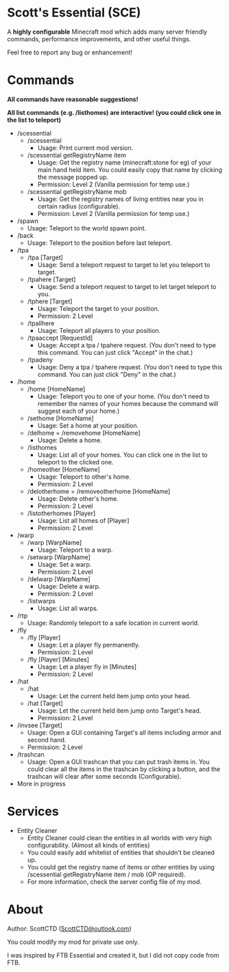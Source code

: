 # Scott's Essential (SCE)

A **highly configurable** Minecraft mod which adds many server friendly commands, performance improvements, and other useful things.

Feel free to report any bug or enhancement!

# Commands

**All commands have reasonable suggestions!**

**All list commands (e.g. /listhomes) are interactive! (you could click one in the list to teleport)**

- /scessential
  - /scessential
    - Usage: Print current mod version.
  - /scessential getRegistryName item
      - Usage: Get the registry name (minecraft:stone for eg) of your main hand held item. You could easily copy that name by clicking the message popped up.
      - Permission: Level 2 (Vanilla permission for temp use.)
  - /scessential getRegistryName mob
      - Usage: Get the registry names of living entities near you in certain radius (configurable).
      - Permission: Level 2 (Vanilla permission for temp use.)
- /spawn 
    - Usage: Teleport to the world spawn point.
- /back
    - Usage: Teleport to the position before last teleport.
- /tpa
    - /tpa [Target]
      - Usage: Send a teleport request to target to let you teleport to target.
    - /tpahere [Target]
      - Usage: Send a teleport request to target to let target teleport to you.
    - /tphere [Target]
      - Usage: Teleport the target to your position.
      - Permission: 2 Level
    - /tpallhere
      - Usage: Teleport all players to your position. 
    - /tpaaccept [RequestId]
      - Usage: Accept a tpa / tpahere request. (You don't need to type this command. You can just click "Accept" in the chat.)
    - /tpadeny
      - Usage: Deny a tpa / tpahere request. (You don't need to type this command. You can just click "Deny" in the chat.)
- /home
    - /home [HomeName]
      - Usage: Teleport you to one of your home. (You don't need to remember the names of your homes because the command will suggest each of your home.)
    - /sethome [HomeName]
      - Usage: Set a home at your position.
    - /delhome = /removehome [HomeName]
      - Usage: Delete a home.
    - /listhomes
      - Usage: List all of your homes. You can click one in the list to teleport to the clicked one.
    - /homeother [HomeName]
      - Usage: Teleport to other's home.
      - Permission: 2 Level
    - /delotherhome = /removeotherhome [HomeName]
      - Usage: Delete other's home.
      - Permission: 2 Level
    - /listotherhomes [Player]
      - Usage: List all homes of [Player]
      - Permission: 2 Level
- /warp
    - /warp [WarpName]
      - Usage: Teleport to a warp.
    - /setwarp [WarpName]
      - Usage: Set a warp.
      - Permission: 2 Level
    - /delwarp [WarpName]
      - Usage: Delete a warp.
      - Permission: 2 Level
    - /listwarps
      - Usage: List all warps.
- /rtp
    - Usage: Randomly teleport to a safe location in current world.
- /fly
    - /fly [Player]
      - Usage: Let a player fly permanently.
      - Permission: 2 Level
    - /fly [Player] [Minutes]
      - Usage: Let a player fly in [Minutes]
      - Permission: 2 Level
- /hat
    - /hat
        - Usage: Let the current held item jump onto your head.
    - /hat [Target]
        - Usage: Let the current held item jump onto Target's head.
        - Permission: 2 Level
- /invsee [Target]
    - Usage: Open a GUI containing Target's all items including armor and second hand.
    - Permission: 2 Level
- /trashcan
    - Usage: Open a GUI trashcan that you can put trash items in. You could clear all the items in the trashcan by clicking a button, and the trashcan will clear after some seconds (Configurable). 
- More in progress
  
# Services

- Entity Cleaner
  - Entity Cleaner could clean the entities in all worlds with very high configurability. (Almost all kinds of entities) 
  - You could easily add whitelist of entities that shouldn't be cleaned up. 
  - You could get the registry name of items or other entities by using /scessential getRegistryName item / mob (OP required).
  - For more information, check the server config file of my mod.

# About

Author: ScottCTD (ScottCTD@outlook.com)

You could modify my mod for private use only.

I was inspired by FTB Essential and created it, but I did not copy code from FTB.